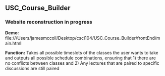 ## USC_Course_Builder

### Website reconstruction in progress

**Demo:** file:///Users/jamesmccoll/Desktop/csci104/USC_Course_Builder/frontEnd/main.html

**Function:** Takes all possible timeslots of the classes the user wants to take and outputs all possible schedule combinations, ensuring that 1) there are no conflicts between classes and 2) Any lectures that are paired to specific discussions are still paired

